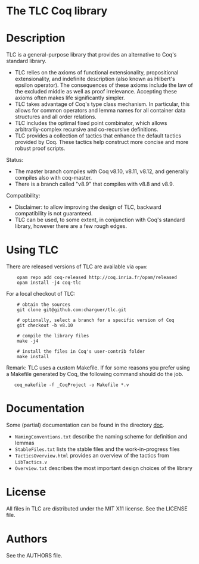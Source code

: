 # The TLC Coq library


Description
===========

TLC is a general-purpose library that provides an alternative to Coq's standard library.

   - TLC relies on the axioms of
     functional extensionality,
     propositional extensionality,
     and indefinite description (also known as Hilbert's epsilon operator).
     The consequences of these axioms include
     the law of the excluded middle
     as well as proof irrelevance.
     Accepting these axioms often makes life significantly simpler.
   - TLC takes advantage of Coq's type class mechanism.
     In particular, this allows for common operators and lemma names
     for all container data structures and all order relations.
   - TLC includes the optimal fixed point combinator,
     which allows arbitrarily-complex recursive and co-recursive definitions.
   - TLC provides a collection of tactics that enhance the default tactics
     provided by Coq. These tactics help construct more concise and more
     robust proof scripts.

Status:

   - The master branch compiles with Coq v8.10, v8.11, v8.12, and generally compiles also with coq-master.
   - There is a branch called "v8.9" that compiles with v8.8 and v8.9.

Compatibility:

   - Disclaimer: to allow improving the design of TLC, backward compatibility is not guaranteed.
   - TLC can be used, to some extent, in conjunction with Coq's standard library, however there are a few rough edges.


Using TLC
=========

There are released versions of TLC are available via `opam`:

```
    opam repo add coq-released http://coq.inria.fr/opam/released
    opam install -j4 coq-tlc
```

For a local checkout of TLC:

```
    # obtain the sources
    git clone git@github.com:charguer/tlc.git

    # optionally, select a branch for a specific version of Coq
    git checkout -b v8.10

    # compile the library files
    make -j4

    # install the files in Coq's user-contrib folder
    make install
```

Remark: TLC uses a custom Makefile. If for some reasons you prefer using a Makefile generated by Coq, the following command should do the job.

```
   coq_makefile -f _CoqProject -o Makefile *.v
```

Documentation
=============

Some (partial) documentation can be found in the directory [doc](doc/).

   - `NamingConventions.txt` describe the naming scheme for definition and lemmas
   - `StableFiles.txt` lists the stable files and the work-in-progress files
   - `TacticsOverview.html` provides an overview of the tactics from `LibTactics.v`
   - `Overview.txt` describes the most important design choices of the library

License
=======

All files in TLC are distributed under the MIT X11 license. See the LICENSE file.

Authors
=======

See the AUTHORS file.
